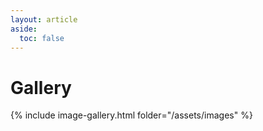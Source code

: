 ```yaml
---
layout: article
aside:
  toc: false
---
```


# Gallery

{% include image-gallery.html folder="/assets/images" %}

<style>
  .index_container {
      width: 100%;
      display: flex;
    }
    .index_image {
      margin: 20px 30px 0 0;
      width: 50%;
      float: left;
      object-fit: contain;
      align-self: flex-start;
    }
    .index_text {
      flex: 1 1 auto;
      vertical-align: middle;
    }
  @media only screen and (max-width: 767px) {
    .index_container {
      width: 100%;
      display: block;
    }
     .index_image {
      margin: 20px 30px 0 0;
      width: 100%;
      float: none;
     }
    
  }
  .col-aside{
    display: none !important;
    visibility: hidden !important;
  }
</style>
